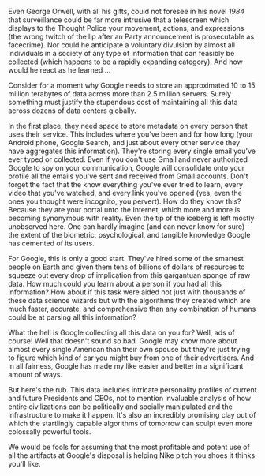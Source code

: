 Even George Orwell, with all his gifts, could not foresee in his novel *1984* that surveillance could be far more intrusive that a telescreen which displays to the Thought Police your movement, actions, and expressions (the wrong twitch of the lip after an Party announcement is prosecutable as facecrime). Nor could he anticipate a voluntary divulsion by almost all individuals in a society of any type of information that can feasibly be collected (which happens to be a rapidly expanding category). And how would he react as he learned ...

Consider for a moment why Google needs to store an approximated 10 to 15 million terabytes of data across more than 2.5 million servers. Surely something must justify the stupendous cost of maintaining all this data across dozens of data centers globally.

In the first place, they need space to store metadata on every person that uses their service. This includes where you've been and for how long (your Android phone, Google Search, and just about every other service they have aggregates this information). They're storing every single email you've ever typed or collected. Even if you don't use Gmail and never authorized Google to spy on your communication, Google will consolidate onto your profile all the emails you've sent and received from Gmail accounts. Don't forget the fact that the know everything you've ever tried to learn, every video that you've watched, and every link you've opened (yes, even the ones you thought were incognito, you pervert). How do they know this? Because they are your portal unto the Internet, which more and more is becoming synonymous with reality. Even the tip of the iceberg is left mostly unobserved here. One can hardly imagine (and can never know for sure) the extent of the biometric, psychological, and tangible knowledge Google has cemented of its users.

For Google, this is only a good start. They've hired some of the smartest people on Earth and given them tens of billions of dollars of resources to squeeze out every drop of implication from this gargantuan sponge of raw data. How much could you learn about a person if you had all this information? How about if this task were aided not just with thousands of these data science wizards but with the algorithms they created which are much faster, accurate, and comprehensive than any combination of humans could be at parsing all this information?

What the hell is Google collecting all this data on you for? Well, ads of course! Well that doesn't sound so bad. Google may know more about almost every single American than their own spouse but they're just trying to figure which kind of car you might buy from one of their advertisers. And in all fairness, Google has made my like easier and better in a significant amount of ways.

But here's the rub. This data includes intricate personality profiles of current and future Presidents and CEOs, not to mention invaluable analysis of how entire civilizations can be politically and socially manipulated and the infrastructure to make it happen. It's also an incredibly promising clay out of which the startlingly capable algorithms of tomorrow can sculpt even more colossally powerful tools.

We would be fools for assuming that the most profitable and potent use of all the artifacts at Google's disposal is helping Nike pitch you shoes it thinks you'll like. 